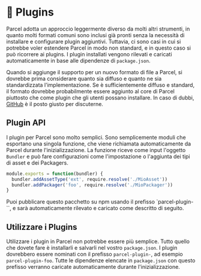 # 🔌 Plugins

Parcel adotta un approccio leggermente diverso da molti altri strumenti, in quanto molti formati comuni sono inclusi già pronti senza la necessità di installare e configurare plugin aggiuntivi. Tuttavia, ci sono casi in cui si potrebbe voler estendere Parcel in modo non standard, e in questo caso si può ricorrere ai plugins. I plugin installati vengono rilevati e caricati automaticamente in base alle dipendenze di `package.json`.

Quando si aggiunge il supporto per un nuovo formato di file a Parcel, si dovrebbe prima considerare quanto sia diffuso e quanto ne sia standardizzata l'implementazione. Se è sufficientemente diffuso e standard, il formato dovrebbe probabilmente essere aggiunto al core di Parcel piuttosto che come plugin che gli utenti possano installare. In caso di dubbi, [GitHub](https://github.com/parcel-bundler/parcel/issues) è il posto giusto per discuterne.

## Plugin API

I plugin per Parcel sono molto semplici. Sono semplicemente moduli che esportano una singola funzione, che viene richiamata automaticamente da Parcel durante l'inizializzazione. La funzione riceve come input l'oggetto `Bundler` e può fare configurazioni come l'impostazione o l'aggiunta dei tipi di asset e dei Packagers.

```javascript
module.exports = function(bundler) {
  bundler.addAssetType('ext', require.resolve('./MioAsset'))
  bundler.addPackager('foo', require.resolve('./MioPackager'))
}
```

Puoi pubblicare questo pacchetto su npm usando il prefisso `parcel-plugin-``, e sarà automaticamente rilevato e caricato come descritto di seguito.

## Utilizzare i Plugins

Utilizzare i plugin in Parcel non potrebbe essere più semplice. Tutto quello che dovete fare è installarli e salvarli nel vostro `package.json`. I plugin dovrebbero essere nominati con il prefisso `parcel-plugin-`, ad esempio `parcel-plugin-foo`. Tutte le dipendenze elencate in `package.json` con questo prefisso verranno caricate automaticamente durante l'inizializzazione.
